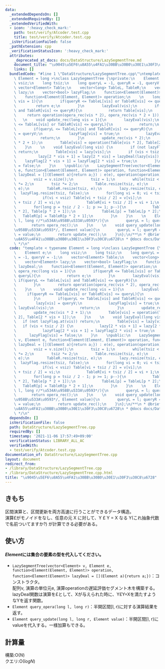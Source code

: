 ```yaml
---
data:
  _extendedDependsOn: []
  _extendedRequiredBy: []
  _extendedVerifiedWith:
  - icon: ':heavy_check_mark:'
    path: test/verify/Atcoder.test.cpp
    title: test/verify/Atcoder.test.cpp
  _isVerificationFailed: false
  _pathExtension: cpp
  _verificationStatusIcon: ':heavy_check_mark:'
  attributes:
    _deprecated_at_docs: docs/DataStructure/LazySegmentTree.md
    document_title: "\u9045\u5EF6\u8A55\u4FA1\u30BB\u30B0\u30E1\u30F3\u30C8\u6728"
    links: []
  bundledCode: "#line 1 \"DataStructure/LazySegmentTree.cpp\"\ntemplate < typename\
    \ Element = long >\nclass LazySegmentTree {\nprivate:\n    Element e;\n    long\
    \ vsiz;\n    long tsiz;\n    long queryL = -1, queryR = -1, queryV = -1;\n   \
    \ vector<Element> Table;\n    vector<long> TableL, TableR;\n    vector<Element>\
    \ lazy;\n    vector<bool> lazyFlag;\n    function<Element(Element)> lazyDeal;\n\
    \    function<Element(Element, Element)> operation;\n    \n    long opera_rec(long\
    \ vis = 1){\n        if(queryR <= TableL[vis] or TableR[vis] <= queryL){\n   \
    \         return e;\n        }\n        lazyEval(vis);\n        if(queryL <= TableL[vis]\
    \ and TableR[vis] <= queryR){\n            return Table[vis];\n        }\n   \
    \     return operation(opera_rec(vis * 2), opera_rec(vis * 2 + 1));\n    }\n \
    \   \n    void update_rec(long vis = 1){\n        lazyEval(vis);\n        if(queryR\
    \ <= TableL[vis] or TableR[vis] <= queryL){\n            return;\n        }\n\
    \        if(queryL <= TableL[vis] and TableR[vis] <= queryR){\n            lazy[vis]\
    \ = queryV;\n            lazyFlag[vis] = true;\n            lazyEval(vis);\n \
    \           return;\n        }\n        update_rec(vis * 2);\n        update_rec(vis\
    \ * 2 + 1);\n        Table[vis] = operation(Table[vis * 2], Table[2 * vis + 1]);\n\
    \    }\n    \n    void lazyEval(long vis) {\n        if (not lazyFlag.at(vis))\
    \ return;\n        Table[vis] = lazy[vis];\n        if (vis < tsiz / 2) {\n  \
    \          lazy[2 * vis + 1] = lazy[2 * vis] = lazyDeal(lazy[vis]);\n        \
    \    lazyFlag[2 * vis + 1] = lazyFlag[2 * vis] = true;\n        }\n        lazyFlag[vis]\
    \ = false;\n    }\n    \npublic:\n    LazySegmentTree(vector<Element> v, Element\
    \ e, function<Element(Element, Element)> operation, function<Element(Element)>\
    \ lazyDeal = [](Element a){return a;}) : e(e), operation(operation), lazyDeal(lazyDeal){\n\
    \        vsiz = v.size();\n        tsiz = 1;\n        while(tsiz < vsiz) tsiz\
    \ *= 2;\n        tsiz *= 2;\n        Table.resize(tsiz, e);\n        TableL.resize(tsiz,\
    \ e);\n        TableR.resize(tsiz, e);\n        lazy.resize(tsiz, e);\n      \
    \  lazyFlag.resize(tsiz, false);\n        for(long vi = 0; vi < tsiz / 2; vi++){\n\
    \            if(vi < vsiz) Table[vi + tsiz / 2] = v[vi];\n            TableL[vi\
    \ + tsiz / 2] = vi;\n            TableR[vi + tsiz / 2] = vi + 1;\n        }\n\
    \        for(long p = tsiz / 2 - 1; p >= 1; p--){\n            Table[p] = operation(Table[p\
    \ * 2], Table[p * 2 + 1]);\n            TableL[p] = TableL[p * 2];\n         \
    \   TableR[p] = TableR[p * 2 + 1];\n        }\n    }\n    \n    Element query_opera(long\
    \ l, long r/*\u534A\u958B\u533A\u9593*/){\n        queryL = l; queryR = r;\n \
    \       return opera_rec();\n    }\n    \n    void query_update(long l, long r/*\u534A\
    \u958B\u533A\u9593*/, Element value){\n        queryL = l; queryR = r; queryV\
    \ = value;\n        return update_rec();\n    }\n};\n/**\n * @brief \u9045\u5EF6\
    \u8A55\u4FA1\u30BB\u30B0\u30E1\u30F3\u30C8\u6728\n * @docs docs/DataStructure/LazySegmentTree.md\n\
    \ */\n"
  code: "template < typename Element = long >\nclass LazySegmentTree {\nprivate:\n\
    \    Element e;\n    long vsiz;\n    long tsiz;\n    long queryL = -1, queryR\
    \ = -1, queryV = -1;\n    vector<Element> Table;\n    vector<long> TableL, TableR;\n\
    \    vector<Element> lazy;\n    vector<bool> lazyFlag;\n    function<Element(Element)>\
    \ lazyDeal;\n    function<Element(Element, Element)> operation;\n    \n    long\
    \ opera_rec(long vis = 1){\n        if(queryR <= TableL[vis] or TableR[vis] <=\
    \ queryL){\n            return e;\n        }\n        lazyEval(vis);\n       \
    \ if(queryL <= TableL[vis] and TableR[vis] <= queryR){\n            return Table[vis];\n\
    \        }\n        return operation(opera_rec(vis * 2), opera_rec(vis * 2 + 1));\n\
    \    }\n    \n    void update_rec(long vis = 1){\n        lazyEval(vis);\n   \
    \     if(queryR <= TableL[vis] or TableR[vis] <= queryL){\n            return;\n\
    \        }\n        if(queryL <= TableL[vis] and TableR[vis] <= queryR){\n   \
    \         lazy[vis] = queryV;\n            lazyFlag[vis] = true;\n           \
    \ lazyEval(vis);\n            return;\n        }\n        update_rec(vis * 2);\n\
    \        update_rec(vis * 2 + 1);\n        Table[vis] = operation(Table[vis *\
    \ 2], Table[2 * vis + 1]);\n    }\n    \n    void lazyEval(long vis) {\n     \
    \   if (not lazyFlag.at(vis)) return;\n        Table[vis] = lazy[vis];\n     \
    \   if (vis < tsiz / 2) {\n            lazy[2 * vis + 1] = lazy[2 * vis] = lazyDeal(lazy[vis]);\n\
    \            lazyFlag[2 * vis + 1] = lazyFlag[2 * vis] = true;\n        }\n  \
    \      lazyFlag[vis] = false;\n    }\n    \npublic:\n    LazySegmentTree(vector<Element>\
    \ v, Element e, function<Element(Element, Element)> operation, function<Element(Element)>\
    \ lazyDeal = [](Element a){return a;}) : e(e), operation(operation), lazyDeal(lazyDeal){\n\
    \        vsiz = v.size();\n        tsiz = 1;\n        while(tsiz < vsiz) tsiz\
    \ *= 2;\n        tsiz *= 2;\n        Table.resize(tsiz, e);\n        TableL.resize(tsiz,\
    \ e);\n        TableR.resize(tsiz, e);\n        lazy.resize(tsiz, e);\n      \
    \  lazyFlag.resize(tsiz, false);\n        for(long vi = 0; vi < tsiz / 2; vi++){\n\
    \            if(vi < vsiz) Table[vi + tsiz / 2] = v[vi];\n            TableL[vi\
    \ + tsiz / 2] = vi;\n            TableR[vi + tsiz / 2] = vi + 1;\n        }\n\
    \        for(long p = tsiz / 2 - 1; p >= 1; p--){\n            Table[p] = operation(Table[p\
    \ * 2], Table[p * 2 + 1]);\n            TableL[p] = TableL[p * 2];\n         \
    \   TableR[p] = TableR[p * 2 + 1];\n        }\n    }\n    \n    Element query_opera(long\
    \ l, long r/*\u534A\u958B\u533A\u9593*/){\n        queryL = l; queryR = r;\n \
    \       return opera_rec();\n    }\n    \n    void query_update(long l, long r/*\u534A\
    \u958B\u533A\u9593*/, Element value){\n        queryL = l; queryR = r; queryV\
    \ = value;\n        return update_rec();\n    }\n};\n/**\n * @brief \u9045\u5EF6\
    \u8A55\u4FA1\u30BB\u30B0\u30E1\u30F3\u30C8\u6728\n * @docs docs/DataStructure/LazySegmentTree.md\n\
    \ */\n"
  dependsOn: []
  isVerificationFile: false
  path: DataStructure/LazySegmentTree.cpp
  requiredBy: []
  timestamp: '2021-11-06 17:57:49+09:00'
  verificationStatus: LIBRARY_ALL_AC
  verifiedWith:
  - test/verify/Atcoder.test.cpp
documentation_of: DataStructure/LazySegmentTree.cpp
layout: document
redirect_from:
- /library/DataStructure/LazySegmentTree.cpp
- /library/DataStructure/LazySegmentTree.cpp.html
title: "\u9045\u5EF6\u8A55\u4FA1\u30BB\u30B0\u30E1\u30F3\u30C8\u6728"
---
```

## きもち  
区間演算と、区間更新を両方高速に行うことができるデータ構造。  
演算£がモノイドをなし、任意の元 X に対して、Y £ Y = X なる Y(これ抽象代数で名前ついてますか?) が計算できる必要がある。

## 使い方  
#### $Element$には集合の要素の型を代入してください。
- `LazySegmentTree(vector<Element> v, Element e, function<Element(Element, Element)> operation, 
function<Element(Element)> lazyDeal = [](Element a){return a;})`：コンストラクタ。  
配列v, 演算の単位元e, 演算operationの遅延評価セグメント木を構築する。  
lazyDeal関数は演算を£として、Xが与えられた時に、Y£Y=Xを満たすようなYを返す関数。  
- `Element query_opera(long l, long r)`：半開区間\[l, r)に対する演算結果を返す。  
- `Element query_update(long l, long r, Element value)`：半開区間\[l, r)にvalueを代入する。一様加算もできる。

## 計算量

構築:$\mathrm{O}(N)$  
クエリ:$\mathrm{O}(logN)$  
